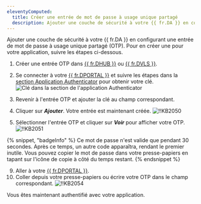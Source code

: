 ```yaml
---
eleventyComputed:
  title: Créer une entrée de mot de passe à usage unique partagé
  description: Ajouter une couche de sécurité à votre {{ fr.DA }} en configurant une entrée de mot de passe à usage unique partagé (OTP). Pour en créer une pour votre application, suivre les étapes ci-dessous.
---
```

Ajouter une couche de sécurité à votre {{ fr.DA }} en configurant une entrée de mot de passe à usage unique partagé (OTP). Pour en créer une pour votre application, suivre les étapes ci-dessous.

1. Créer une entrée OTP dans [{{ fr.DHUB }}](/hub/web-interface/entries/create-entries-manually/#create-an-entry) ou [{{ fr.DVLS }}](/server/web-interface/vault/entries/create-entries-manually/#create-an-entry).

1. Se connecter à votre [{{ fr.DPORTAL }}](https://portal.devolutions.com/) et suivre les étapes dans la [section Application Authenticator](/cloud/sign-in-security/two-step-verification/#authenticator-app) pour obtenir votre clé.
![Clé dans la section de l'application Authenticator](https://cdnweb.devolutions.net/docs/docs_en_kb_KB6204.png)
1. Revenir à l'entrée OTP et ajouter la clé au champ correspondant.
1. Cliquer sur ***Ajouter***. Votre entrée est maintenant créée.
![!!KB2050](https://cdnweb.devolutions.net/docs/docs_en_kb_KB6203.png)
1. Sélectionner l'entrée OTP et cliquer sur ***Voir*** pour afficher votre OTP.
![!!KB2051](https://cdnweb.devolutions.net/docs/docs_en_kb_KB6202.png)

{% snippet, "badgeInfo" %}
Ce mot de passe n'est valide que pendant 30 secondes. Après ce temps, un autre code apparaîtra, rendant le premier inutile. Vous pouvez copier le mot de passe dans votre presse-papiers en tapant sur l'icône de copie à côté du temps restant.
{% endsnippet %}

9. Aller à votre [{{ fr.DPORTAL }}](https://portal.devolutions.com/).
1. Coller depuis votre presse-papiers ou écrire votre OTP dans le champ correspondant.
![!!KB2054](https://cdnweb.devolutions.net/docs/docs_en_kb_KB6207.png)

Vous êtes maintenant authentifié avec votre application.

